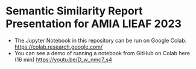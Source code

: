# Semantic Similarity Report Presentation for AMIA LIEAF 2023

* The Jupyter Notebook in this repository can be run on Google Colab. https://colab.research.google.com/
* You can see a demo of running a notebook from GitHub on Colab here (16 min) https://youtu.be/D_w_nmc7_s4
